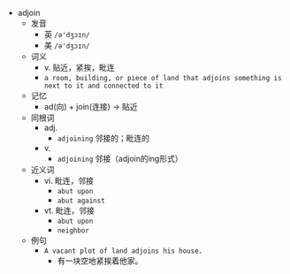 - adjoin
  - 发音
    - 英 `/ə'dʒɔɪn/`
    - 美 `/ə'dʒɔɪn/`
  - 词义
    - v. 贴近，紧挨，毗连
    - `a room, building, or piece of land that adjoins something is next to it and connected to it`
  - 记忆
    - ad(向) + join(连接) → 贴近
  - 同根词
    - adj.
      - `adjoining` 邻接的；毗连的
    - v.
      - `adjoining` 邻接（adjoin的ing形式）
  - 近义词
    - vi. 毗连，邻接
      - `abut upon`
      - `abut against`
    - vt. 毗连，邻接
      - `abut upon`
      - `neighbor`
  - 例句
    - `A vacant plot of land adjoins his house.`
      - 有一块空地紧挨着他家。

